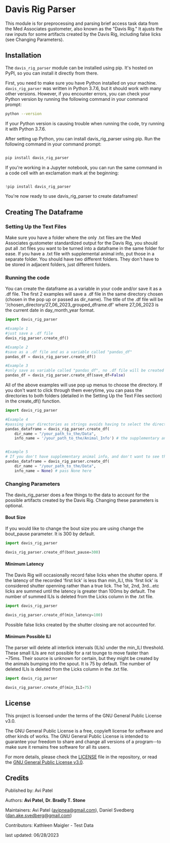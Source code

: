 

# Davis Rig Parser

This module is for preprocessing and parsing brief access task data from the Med Associates gustometer, also known as the "Davis Rig." It ajusts the raw inputs for  some artifacts created by the Davis Rig, including false licks (see Changing Parameters). 

## Installation

The `davis_rig_parser` module can be installed using pip. It's hosted on PyPI, so you can install it directly from there.

First, you need to make sure you have Python installed on your machine. `davis_rig_parser` was written in Python 3.7.6, but it should work with many other versions. However, if you encounter errors, you can check your Python version by running the following command in your command prompt:

```bash
python --version
```
If your Python version is causing trouble when running the code, try running it with Python 3.7.6.

After setting up Python, you can install davis_rig_parser using pip. Run the following command in your command prompt:

```bash

pip install davis_rig_parser

```
If you're working in a Jupyter notebook, you can run the same command in a code cell with an exclamation mark at the beginning:

```python

!pip install davis_rig_parser
```
You're now ready to use davis_rig_parser to create dataframes!

## Creating The Dataframe

### Setting Up the Text Files

Make sure you have a folder where the only .txt files are the Med Associates gustometer standardized output for the Davis Rig, you should put all .txt files you want to be turned into a dataframe in the same folder for ease. If you have a .txt file with supplemental animal info, put those in a separate folder. You should have two different folders. They don't have to be stored in adjacent folders, just different folders.

### Running the code

You can create the dataframe as a variable in your code and/or save it as a .df file. The first 2 examples will save a .df file in the same directory chosen (chosen in the pop up or passed as dir_name). The title of the .df file will be '/chosen_directory/27_06_2023_grouped_dframe.df' where 27_06_2023 is the current date in day_month_year format. 
```python
import davis_rig_parser

#Example 1
#just save a .df file
davis_rig_parser.create_df()

#Example 2
#save as a .df file and as a variable called "pandas_df"
pandas_df = davis_rig_parser.create_df()

#Example 3
#only save as variable called "pandas_df", no .df file will be created
pandas_df = davis_rig_parser.create_df(save_df=False)
```

All of the above examples will use pop up menus to choose the directory. If you don't want to click through them everytime, you can pass the directories to both folders (detailed in the Setting Up the Text Files section) in the create_df() function. 

```python
import davis_rig_parser 

#Example 4
#passing your directories as strings avoids having to select the directories manually.
pandas_dataframe = davis_rig_parser.create_df(
    dir_name = "/your_path_to_the/Data", 
    info_name = '/your_path_to_the/Animal_Info') # the supplementary animal info.


#Example 5
# If you don't have supplementary animal info, and don't want to see the pop-up every time, pass None into info_name.
pandas_dataframe = davis_rig_parser.create_df(
    dir_name = "/your_path_to_the/Data", 
    info_name = None) # pass None here
```
### Changing Parameters

The davis_rig_parser does a few things to the data to account for the possible artifacts created by the Davis Rig. Changing these parameters is optional.

#### Bout Size

If you would like to change the bout size you are using change the bout_pause parameter. It is 300 by default. 

```python
import davis_rig_parser

davis_rig_parser.create_df(bout_pause=300)
```
#### Minimum Latency

The Davis Rig will occasionally record false licks when the shutter opens. If the latency of the recorded 'first lick' is less than min_ILI, this 'first lick' is considered shutter openning rather than a true lick. The 1st, 2nd, 3rd...etc licks are summed until the latency is greater than 100ms by default. The number of summed ILIs is deleted from the Licks column in the .txt file. 
```python
import davis_rig_parser

davis_rig_parser.create_df(min_latency=100)
```
Possible false licks created by the shutter closing are not accounted for. 
#### Minimum Possible ILI

The parser will delete all interlick intervals (ILIs) under the min_ILI threshold. These small ILIs are not possible for a rat tounge to move faster than ~75ms. Their source is unknown for certain, but they might be created by the animals bumping into the spout. It is 75 by default. The number of deleted ILIs is deleted from the Licks column in the .txt file. 
```python
import davis_rig_parser

davis_rig_parser.create_df(min_ILI=75)
```
## License

This project is licensed under the terms of the GNU General Public License v3.0.

The GNU General Public License is a free, copyleft license for software and other kinds of works. The GNU General Public License is intended to guarantee your freedom to share and change all versions of a program--to make sure it remains free software for all its users.

For more details, please check the [LICENSE](./LICENSE) file in the repository, or read the [GNU General Public License v3.0](https://www.gnu.org/licenses/gpl-3.0.en.html).

## Credits

Published by:
Avi Patel

Authors:
**Avi Patel**, 
**Dr. Bradly T. Stone**

Maintainers:
Avi Patel (avipnea@gmail.com),
Daniel Svedberg (dan.ake.svedberg@gmail.com)

Contributors:
Kathleen Maigler - Test Data

last updated: 06/28/2023
